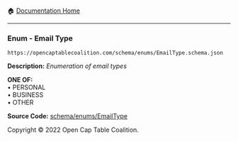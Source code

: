 :house: [Documentation Home](/docs/README.md)

---

### Enum - Email Type

`https://opencaptablecoalition.com/schema/enums/EmailType.schema.json`

**Description:** _Enumeration of email types_

**ONE OF:**</br>&bull; PERSONAL </br>&bull; BUSINESS </br>&bull; OTHER

**Source Code:** [schema/enums/EmailType](/schema/enums/EmailType.schema.json)

Copyright © 2022 Open Cap Table Coalition.
